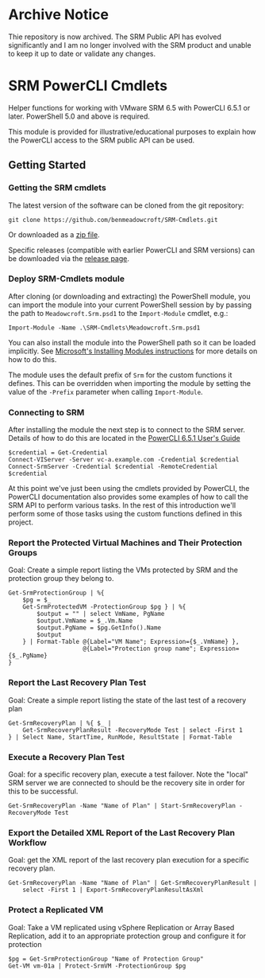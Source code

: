 # Archive Notice

Thie repository is now archived. The SRM Public API has evolved significantly and I am no longer involved with the SRM product and unable to keep it up to date or validate any changes.

# SRM PowerCLI Cmdlets

Helper functions for working with VMware SRM 6.5 with PowerCLI 6.5.1 or later. PowerShell 5.0 and above is required.

This module is provided for illustrative/educational purposes to explain how the PowerCLI access to the SRM public API can be used.

## Getting Started

### Getting the SRM cmdlets

The latest version of the software can be cloned from the git repository:

    git clone https://github.com/benmeadowcroft/SRM-Cmdlets.git

Or downloaded as a [zip file](https://github.com/benmeadowcroft/SRM-Cmdlets/archive/master.zip).

Specific releases (compatible with earlier PowerCLI and SRM versions) can be downloaded via the [release page](https://github.com/benmeadowcroft/SRM-Cmdlets/releases).

### Deploy SRM-Cmdlets module

After cloning (or downloading and extracting) the PowerShell module, you can import the module into your current PowerShell session by by passing the path to `Meadowcroft.Srm.psd1` to the `Import-Module` cmdlet, e.g.:

    Import-Module -Name .\SRM-Cmdlets\Meadowcroft.Srm.psd1

You can also install the module into the PowerShell path so it can be loaded implicitly. See [Microsoft's Installing Modules instructions](http://msdn.microsoft.com/en-us/library/dd878350) for more details on how to do this.

The module uses the default prefix of `Srm` for the custom functions it defines. This can be overridden when importing the module by setting the value of the `-Prefix` parameter when calling `Import-Module`.

### Connecting to SRM

After installing the module the next step is to connect to the SRM server. Details of how to do this are located in the [PowerCLI 6.5.1 User's Guide](http://pubs.vmware.com/vsphere-65/topic/com.vmware.powercli.ug.doc/GUID-A5F206CF-264D-4565-8CB9-4ED1C337053F.html)

    $credential = Get-Credential
    Connect-VIServer -Server vc-a.example.com -Credential $credential
    Connect-SrmServer -Credential $credential -RemoteCredential $credential

At this point we've just been using the cmdlets provided by PowerCLI, the PowerCLI documentation also provides some examples of how to call the SRM API to perform various tasks. In the rest of this introduction we'll perform some of those tasks using the custom functions defined in this project.

### Report the Protected Virtual Machines and Their Protection Groups

Goal: Create a simple report listing the VMs protected by SRM and the protection group they belong to.

    Get-SrmProtectionGroup | %{
        $pg = $_
        Get-SrmProtectedVM -ProtectionGroup $pg } | %{
            $output = "" | select VmName, PgName
            $output.VmName = $_.Vm.Name
            $output.PgName = $pg.GetInfo().Name
            $output
        } | Format-Table @{Label="VM Name"; Expression={$_.VmName} },
                         @{Label="Protection group name"; Expression={$_.PgName}
    }

### Report the Last Recovery Plan Test

Goal: Create a simple report listing the state of the last test of a recovery plan

    Get-SrmRecoveryPlan | %{ $_ |
        Get-SrmRecoveryPlanResult -RecoveryMode Test | select -First 1
    } | Select Name, StartTime, RunMode, ResultState | Format-Table


### Execute a Recovery Plan Test

Goal: for a specific recovery plan, execute a test failover. Note the "local" SRM server we are connected to should be the recovery site in order for this to be successful.

    Get-SrmRecoveryPlan -Name "Name of Plan" | Start-SrmRecoveryPlan -RecoveryMode Test

### Export the Detailed XML Report of the Last Recovery Plan Workflow

Goal: get the XML report of the last recovery plan execution for a specific recovery plan.

    Get-SrmRecoveryPlan -Name "Name of Plan" | Get-SrmRecoveryPlanResult |
        select -First 1 | Export-SrmRecoveryPlanResultAsXml

### Protect a Replicated VM

Goal: Take a VM replicated using vSphere Replication or Array Based Replication, add it to an appropriate protection group and configure it for protection

    $pg = Get-SrmProtectionGroup "Name of Protection Group"
    Get-VM vm-01a | Protect-SrmVM -ProtectionGroup $pg
